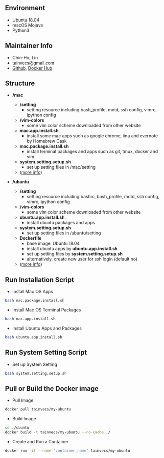 ## Environment
* Ubuntu 18.04
* macOS Mojave
* Python3


## Maintainer Info
* Chin-Ho, Lin
* tainvecs@gmail.com
* [Github](https://github.com/tainvecs/system-setting), [Docker Hub](https://hub.docker.com/r/tainvecs/my-ubuntu)


## Structure

* **/mac**
    - **/setting**
        + setting resource including bash_profile, motd, ssh config, vimrc, ipython config
    - **/vim-colors**
        + some vim color scheme downloaded from other website
    - **mac.app.install.sh**
        + install some mac apps such as google chrome, iina and evernote by Homebrew Cask
    - **mac.package.install.sh**
        + install terminal packages and apps such as git, tmux, docker and vim
    - **system.setting.setup.sh**
        + set up setting files in /mac/setting
    - ([more info](https://github.com/tainvecs/system-setting/tree/master/mac))

* **/ubuntu**
    - **/setting**
        + setting resource including bashrc, bash_profile, motd, ssh config, vimrc, ipython config
    - **/vim-colors**
        + some vim color scheme downloaded from other website
    - **ubuntu.app.install.sh**
        + install ubuntu packages and apps
    - **system.setting.setup.sh**
        + set up setting files in /ubuntu/setting
    - **Dockerfile**
        + base image: Ubuntu 18.04
        + install ubuntu apps by **ubuntu.app.install.sh**
        + set up setting files by **system.setting.setup.sh**
        + alternatively, create new user for ssh login (default no)
    - ([more info](https://github.com/tainvecs/system-setting/tree/master/ubuntu))


## Run Installation Script

* Install Mac OS Apps

```bash
bash mac.package.install.sh
```

* Install Mac OS Terminal Packages

```bash
bash mac.app.install.sh
```

* Install Ubuntu Apps and Packages

```bash
bash ubuntu.app.install.sh
```


## Run System Setting Script

* Set up System Setting

```bash
bash system.setting.setup.sh
```


## Pull or Build the Docker image

* Pull Image

```bash
docker pull tainvecs/my-ubuntu
```

* Build Image

```bash
cd ./ubuntu
docker build -t tainvecs/my-ubuntu --no-cache ./
```

* Create and Run a Container

```bash
docker run -it --name 'container_name' tainvecs/my-ubuntu
```
